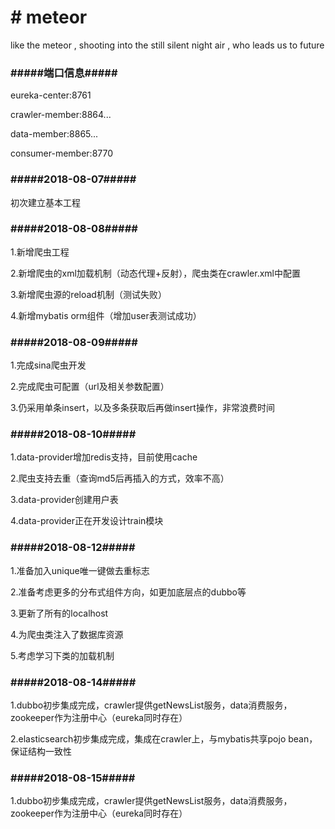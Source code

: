 






<!DOCTYPE html>
<html lang="en">
<head>
<meta charset="utf-8">
<h1># meteor</h1>
<p>like the meteor , shooting into the still silent night air , who leads us to future </p>

</head>
<body>

<h3>#####端口信息#####</h3>
<p>eureka-center:8761</p>
<p>crawler-member:8864...</p>
<p>data-member:8865...</p>
<p>consumer-member:8770</p>


<h3>#####2018-08-07#####</h3>
<p>初次建立基本工程</p>
<h3>#####2018-08-08#####</h3>
<p>1.新增爬虫工程</p>
<p>2.新增爬虫的xml加载机制（动态代理+反射），爬虫类在crawler.xml中配置</p>
<p>3.新增爬虫源的reload机制（测试失败）</p>
<p>4.新增mybatis orm组件（增加user表测试成功）</p>
<h3>#####2018-08-09#####</h3>
<p>1.完成sina爬虫开发</p>
<p>2.完成爬虫可配置（url及相关参数配置）</p>
<p>3.仍采用单条insert，以及多条获取后再做insert操作，非常浪费时间</p>
<h3>#####2018-08-10#####</h3>
<p>1.data-provider增加redis支持，目前使用cache</p>
<p>2.爬虫支持去重（查询md5后再插入的方式，效率不高）</p>
<p>3.data-provider创建用户表</p>
<p>4.data-provider正在开发设计train模块</p>
<h3>#####2018-08-12#####</h3>
<p>1.准备加入unique唯一键做去重标志</p>
<p>2.准备考虑更多的分布式组件方向，如更加底层点的dubbo等</p>
<p>3.更新了所有的localhost</p>
<p>4.为爬虫类注入了数据库资源</p>
<p>5.考虑学习下类的加载机制</p>
<h3>#####2018-08-14#####</h3>
<p>1.dubbo初步集成完成，crawler提供getNewsList服务，data消费服务，zookeeper作为注册中心（eureka同时存在）</p>
<p>2.elasticsearch初步集成完成，集成在crawler上，与mybatis共享pojo bean，保证结构一致性</p>
<h3>#####2018-08-15#####</h3>
<p>1.dubbo初步集成完成，crawler提供getNewsList服务，data消费服务，zookeeper作为注册中心（eureka同时存在）</p>
</body>
</html>